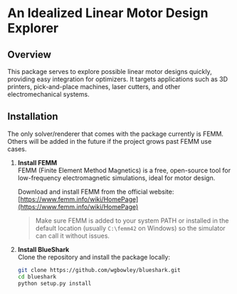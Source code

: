 # An Idealized Linear Motor Design Explorer

## Overview  
This package serves to explore possible linear motor designs quickly, providing easy integration for optimizers. It targets applications such as 3D printers, pick-and-place machines, laser cutters, and other electromechanical systems.

## Installation
The only solver/renderer that comes with the package currently is FEMM. Others will be added in the future if the project grows past
FEMM use cases. 

1. **Install FEMM**  
   FEMM (Finite Element Method Magnetics) is a free, open-source tool for low-frequency electromagnetic simulations, ideal for motor design.

   Download and install FEMM from the official website:  
   [https://www.femm.info/wiki/HomePage](https://www.femm.info/wiki/HomePage)

   > Make sure FEMM is added to your system PATH or installed in the default location (usually `C:\femm42` on Windows) so the simulator can call it without issues.

2. **Install BlueShark**  
   Clone the repository and install the package locally:

   ```bash
   git clone https://github.com/wgbowley/blueshark.git
   cd blueshark
   python setup.py install
